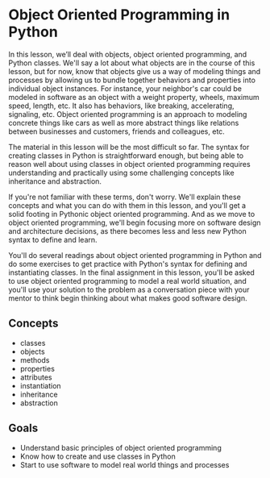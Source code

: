 [//]: <> (author: Benjamin White)
[//]: <> (type: intro)

# Object Oriented Programming in Python

In this lesson, we’ll deal with objects, object oriented programming, and Python classes. We'll say a lot about what objects are in the course of this lesson, but for now, know that objects give us a way of modeling things and processes by allowing us to bundle together behaviors and properties into individual object instances. For instance, your neighbor's car could be modeled in software as an object with a weight property, wheels, maximum speed, length, etc. It also has behaviors, like breaking, accelerating, signaling, etc. Object oriented programming is an approach to modeling concrete things like cars as well as more abstract things like relations between businesses and customers, friends and colleagues, etc.

The material in this lesson will be the most difficult so far. The syntax for creating classes in Python is straightforward enough, but being able to reason well about using classes in object oriented programming requires understanding and practically using some challenging concepts like inheritance and abstraction. 

If you're not familiar with these terms, don't worry. We'll explain these concepts and what you can do with them in this lesson, and you'll get a solid footing in Pythonic object oriented programming. And as we move to object oriented programming, we'll begin focusing more on software design and architecture decisions, as there becomes less and less new Python syntax to define and learn. 

You'll do several readings about object oriented programming in Python and do some exercises to get practice with Python's syntax for defining and instantiating classes. In the final assignment in this lesson, you'll be asked to use object oriented programming to model a real world situation, and you'll use your solution to the problem as a conversation piece with your mentor to think begin thinking about what makes good software design.


## Concepts

-  classes
-  objects
-  methods
-  properties
-  attributes
-  instantiation
-  inheritance
-  abstraction

## Goals

-  Understand basic principles of object oriented programming
-  Know how to create and use classes in Python
-  Start to use software to model real world things and processes


